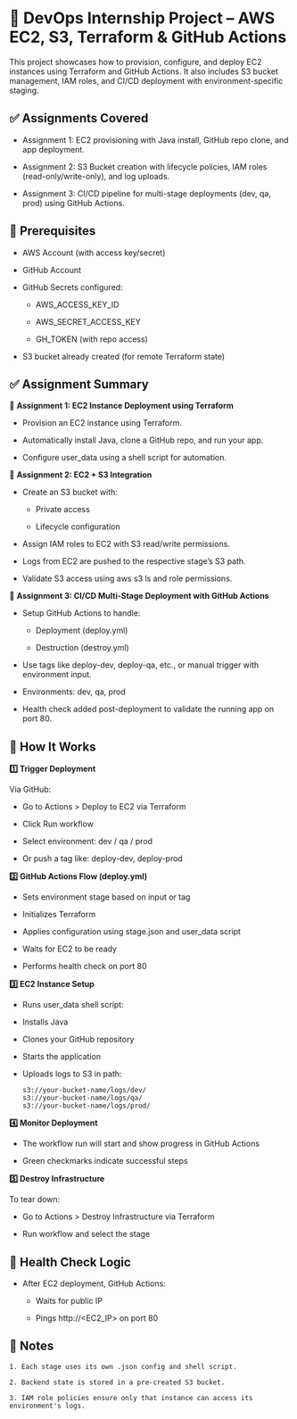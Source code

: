 # 🚀 DevOps Internship Project – AWS EC2, S3, Terraform & GitHub Actions
This project showcases how to provision, configure, and deploy EC2 instances using Terraform and GitHub Actions. It also includes S3 bucket management, IAM roles, and CI/CD deployment with environment-specific staging.


## ✅ Assignments Covered

- Assignment 1: EC2 provisioning with Java install, GitHub repo clone, and app deployment.

- Assignment 2: S3 Bucket creation with lifecycle policies, IAM roles (read-only/write-only), and log uploads.

- Assignment 3: CI/CD pipeline for multi-stage deployments (dev, qa, prod) using GitHub Actions.


## 🧰 Prerequisites
- AWS Account (with access key/secret)

- GitHub Account

- GitHub Secrets configured:

     - AWS_ACCESS_KEY_ID

     - AWS_SECRET_ACCESS_KEY

     - GH_TOKEN (with repo access)

- S3 bucket already created (for remote Terraform state)

## ✅ Assignment Summary
📌 **Assignment 1: EC2 Instance Deployment using Terraform**
     
  - Provision an EC2 instance using Terraform.

  - Automatically install Java, clone a GitHub repo, and run your app.

  - Configure user_data using a shell script for automation.

📌 **Assignment 2: EC2 + S3 Integration**
     
  - Create an S3 bucket with:

       - Private access

       - Lifecycle configuration

  - Assign IAM roles to EC2 with S3 read/write permissions.

  - Logs from EC2 are pushed to the respective stage’s S3 path.

  - Validate S3 access using aws s3 ls and role permissions.

📌 **Assignment 3: CI/CD Multi-Stage Deployment with GitHub Actions**

  - Setup GitHub Actions to handle:

       - Deployment (deploy.yml)

       - Destruction (destroy.yml)

  - Use tags like deploy-dev, deploy-qa, etc., or manual trigger with environment input.

  - Environments: dev, qa, prod

  - Health check added post-deployment to validate the running app on port 80.

## 🚀 How It Works

**1️⃣ Trigger Deployment**

Via GitHub:

 - Go to Actions > Deploy to EC2 via Terraform

 - Click Run workflow

 - Select environment: dev / qa / prod

 - Or push a tag like: deploy-dev, deploy-prod

**2️⃣ GitHub Actions Flow (deploy.yml)**

 - Sets environment stage based on input or tag

 - Initializes Terraform

 - Applies configuration using stage.json and user_data script

 - Waits for EC2 to be ready

 - Performs health check on port 80

**3️⃣ EC2 Instance Setup**

 - Runs user_data shell script:

 - Installs Java

 - Clones your GitHub repository

 - Starts the application

 - Uploads logs to S3 in path:

       s3://your-bucket-name/logs/dev/
       s3://your-bucket-name/logs/qa/
       s3://your-bucket-name/logs/prod/

**4️⃣ Monitor Deployment**

  - The workflow run will start and show progress in GitHub Actions

  - Green checkmarks indicate successful steps

**5️⃣ Destroy Infrastructure**

To tear down:

  - Go to Actions > Destroy Infrastructure via Terraform

  - Run workflow and select the stage


## 🧪 Health Check Logic

 - After EC2 deployment, GitHub Actions:

     - Waits for public IP

     - Pings http://<EC2_IP> on port 80


## 📌 Notes
    
    1. Each stage uses its own .json config and shell script.

    2. Backend state is stored in a pre-created S3 bucket.

    3. IAM role policies ensure only that instance can access its environment's logs.
